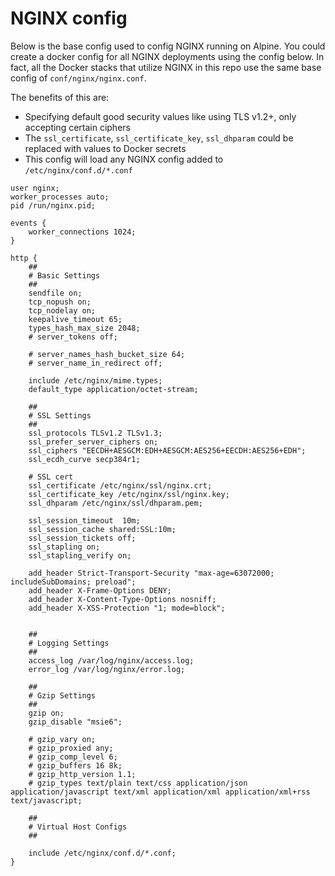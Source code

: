 # NGINX config

Below is the base config used to config NGINX running on Alpine. You could create a docker config for all NGINX deployments using the config below. In fact, all the Docker stacks that utilize NGINX in this repo use the same base config of `conf/nginx/nginx.conf`.

The benefits of this are:
* Specifying default good security values like using TLS v1.2+, only accepting certain ciphers
* The `ssl_certificate`, `ssl_certificate_key`, `ssl_dhparam` could be replaced with values to Docker secrets
* This config will load any NGINX config added to `/etc/nginx/conf.d/*.conf`

```
user nginx;
worker_processes auto;
pid /run/nginx.pid;

events {
	worker_connections 1024;
}

http {
	##
	# Basic Settings
	##
	sendfile on;
	tcp_nopush on;
	tcp_nodelay on;
	keepalive_timeout 65;
	types_hash_max_size 2048;
	# server_tokens off;

	# server_names_hash_bucket_size 64;
	# server_name_in_redirect off;

	include /etc/nginx/mime.types;
	default_type application/octet-stream;

	##
	# SSL Settings
	##
	ssl_protocols TLSv1.2 TLSv1.3;
    ssl_prefer_server_ciphers on;
    ssl_ciphers "EECDH+AESGCM:EDH+AESGCM:AES256+EECDH:AES256+EDH";
	ssl_ecdh_curve secp384r1; 
	
	# SSL cert
	ssl_certificate /etc/nginx/ssl/nginx.crt;
    ssl_certificate_key /etc/nginx/ssl/nginx.key;
    ssl_dhparam /etc/nginx/ssl/dhparam.pem;	

	ssl_session_timeout  10m;
	ssl_session_cache shared:SSL:10m;
	ssl_session_tickets off; 
	ssl_stapling on; 
	ssl_stapling_verify on; 

	add_header Strict-Transport-Security "max-age=63072000; includeSubDomains; preload";
	add_header X-Frame-Options DENY;
	add_header X-Content-Type-Options nosniff;
	add_header X-XSS-Protection "1; mode=block";
   

	##
	# Logging Settings
	##
	access_log /var/log/nginx/access.log;
	error_log /var/log/nginx/error.log;

	##
	# Gzip Settings
	##
	gzip on;
	gzip_disable "msie6";

	# gzip_vary on;
	# gzip_proxied any;
	# gzip_comp_level 6;
	# gzip_buffers 16 8k;
	# gzip_http_version 1.1;
	# gzip_types text/plain text/css application/json application/javascript text/xml application/xml application/xml+rss text/javascript;

	##
	# Virtual Host Configs
	##

	include /etc/nginx/conf.d/*.conf;
}
```